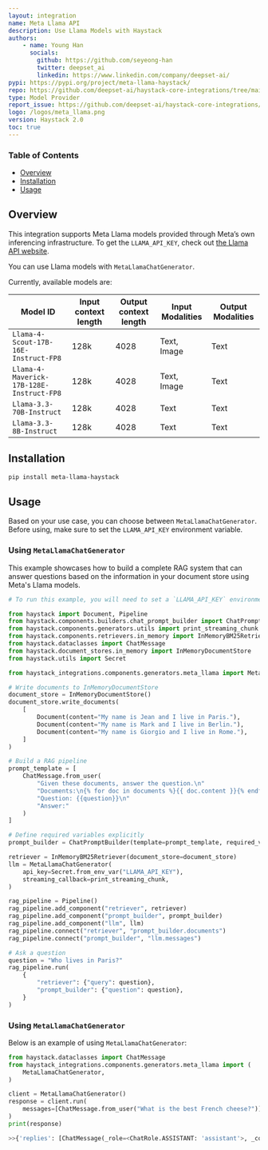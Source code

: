 ```yaml
---
layout: integration
name: Meta Llama API
description: Use Llama Models with Haystack
authors:
    - name: Young Han
      socials:
        github: https://github.com/seyeong-han
        twitter: deepset_ai
        linkedin: https://www.linkedin.com/company/deepset-ai/
pypi: https://pypi.org/project/meta-llama-haystack/
repo: https://github.com/deepset-ai/haystack-core-integrations/tree/main/integrations/meta_llama
type: Model Provider
report_issue: https://github.com/deepset-ai/haystack-core-integrations/issues
logo: /logos/meta_llama.png
version: Haystack 2.0
toc: true
---
```


### **Table of Contents**

- [Overview](#overview)
- [Installation](#installation)
- [Usage](#usage)

## Overview

This integration supports Meta Llama models provided through Meta’s own inferencing infrastructure. To get the `LLAMA_API_KEY`, check out [the Llama API website](https://llama.developer.meta.com?utm_source=partner-haystack&utm_medium=website).

You can use Llama models with `MetaLlamaChatGenerator`.

Currently, available models are:

| Model ID | Input context length | Output context length | Input Modalities | Output Modalities |
| --- | --- | --- | --- | --- |
| `Llama-4-Scout-17B-16E-Instruct-FP8` | 128k | 4028 | Text, Image | Text |
| `Llama-4-Maverick-17B-128E-Instruct-FP8` | 128k | 4028 | Text, Image | Text |
| `Llama-3.3-70B-Instruct` | 128k | 4028 | Text | Text |
| `Llama-3.3-8B-Instruct` | 128k | 4028 | Text | Text |

## Installation

```bash
pip install meta-llama-haystack
```

## Usage

Based on your use case, you can choose between `MetaLlamaChatGenerator`.
Before using, make sure to set the `LLAMA_API_KEY` environment variable.

### Using `MetaLlamaChatGenerator`

This example showcases how to build a complete RAG system that can answer questions based on the information in your document store using Meta's Llama models.

```python
# To run this example, you will need to set a `LLAMA_API_KEY` environment variable.

from haystack import Document, Pipeline
from haystack.components.builders.chat_prompt_builder import ChatPromptBuilder
from haystack.components.generators.utils import print_streaming_chunk
from haystack.components.retrievers.in_memory import InMemoryBM25Retriever
from haystack.dataclasses import ChatMessage
from haystack.document_stores.in_memory import InMemoryDocumentStore
from haystack.utils import Secret

from haystack_integrations.components.generators.meta_llama import MetaLlamaChatGenerator

# Write documents to InMemoryDocumentStore
document_store = InMemoryDocumentStore()
document_store.write_documents(
    [
        Document(content="My name is Jean and I live in Paris."),
        Document(content="My name is Mark and I live in Berlin."),
        Document(content="My name is Giorgio and I live in Rome."),
    ]
)

# Build a RAG pipeline
prompt_template = [
    ChatMessage.from_user(
        "Given these documents, answer the question.\n"
        "Documents:\n{% for doc in documents %}{{ doc.content }}{% endfor %}\n"
        "Question: {{question}}\n"
        "Answer:"
    )
]

# Define required variables explicitly
prompt_builder = ChatPromptBuilder(template=prompt_template, required_variables={"question", "documents"})

retriever = InMemoryBM25Retriever(document_store=document_store)
llm = MetaLlamaChatGenerator(
    api_key=Secret.from_env_var("LLAMA_API_KEY"),
    streaming_callback=print_streaming_chunk,
)

rag_pipeline = Pipeline()
rag_pipeline.add_component("retriever", retriever)
rag_pipeline.add_component("prompt_builder", prompt_builder)
rag_pipeline.add_component("llm", llm)
rag_pipeline.connect("retriever", "prompt_builder.documents")
rag_pipeline.connect("prompt_builder", "llm.messages")

# Ask a question
question = "Who lives in Paris?"
rag_pipeline.run(
    {
        "retriever": {"query": question},
        "prompt_builder": {"question": question},
    }
)
```

### Using `MetaLlamaChatGenerator`

Below is an example of using `MetaLlamaChatGenerator`:

```python
from haystack.dataclasses import ChatMessage
from haystack_integrations.components.generators.meta_llama import (
    MetaLlamaChatGenerator,
)

client = MetaLlamaChatGenerator()
response = client.run(
    messages=[ChatMessage.from_user("What is the best French cheese?")]
)
print(response)

>>{'replies': [ChatMessage(_role=<ChatRole.ASSISTANT: 'assistant'>, _content=[TextContent(text='The best French cheese is a matter of personal preference, but some of the most popular and highly-regarded French cheeses include:\n\n1. **Camembert**: A soft, creamy, and earthy cheese from Normandy, often served with bread and fruit.\n2. **Brie**: A soft, white, and mild cheese from the Île-de-France region, often baked or served with crackers.\n3. **Roquefort**: A pungent, blue-veined cheese from the Roquefort-sur-Soulzon region, often served as a dessert or used in salad dressings.\n4. **Époisses**: A strong, golden, and washed-rind cheese from Burgundy, often served with fruit and bread.\n5. **Pont l\'Évêque**: A semi-soft, golden, and washed-rind cheese from Normandy, often served with crackers or bread.\n\nOf course, there are many other excellent French cheeses, and the "best" one will depend on your personal taste preferences. Some other notable mentions include:\n\n* **Comté**: A firm, nutty, and golden cheese from Franche-Comté.\n* **Gruyère**: A nutty, creamy, and firm cheese from the Savoie region.\n* **Bucheron**: A semi-soft, white, and mild cheese from the Loire Valley.\n* **Bleu d\'Auvergne**: A creamy, blue-veined cheese from the Auvergne region.\n\nFrance is home to over 400 different types of cheese, each with its own unique characteristics and flavor profiles. So, feel free to explore and find your own favorite French cheese!')], _name=None, _meta={'model': 'Llama-4-Scout-17B-16E-Instruct-FP8', 'index': 0, 'finish_reason': 'stop', 'usage': {'completion_tokens': 335, 'prompt_tokens': 17, 'total_tokens': 352, 'completion_tokens_details': None, 'prompt_tokens_details': None}})]}
```
